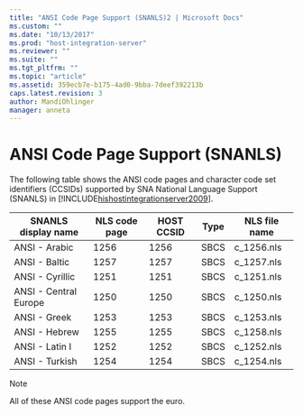 ```yaml
---
title: "ANSI Code Page Support (SNANLS)2 | Microsoft Docs"
ms.custom: ""
ms.date: "10/13/2017"
ms.prod: "host-integration-server"
ms.reviewer: ""
ms.suite: ""
ms.tgt_pltfrm: ""
ms.topic: "article"
ms.assetid: 359ecb7e-b175-4ad0-9bba-7deef392213b
caps.latest.revision: 3
author: MandiOhlinger
manager: anneta
---
```

# ANSI Code Page Support (SNANLS)
The following table shows the ANSI code pages and character code set identifiers (CCSIDs) supported by SNA National Language Support (SNANLS) in [!INCLUDE[hishostintegrationserver2009](../core/includes/hishostintegrationserver2009-md.md)].  
  
|SNANLS display name|NLS code page|HOST CCSID|Type|NLS file name|  
|-------------------------|-------------------|----------------|----------|-------------------|  
|ANSI - Arabic|1256|1256|SBCS|c_1256.nls|  
|ANSI - Baltic|1257|1257|SBCS|c_1257.nls|  
|ANSI - Cyrillic|1251|1251|SBCS|c_1251.nls|  
|ANSI - Central Europe|1250|1250|SBCS|c_1250.nls|  
|ANSI - Greek|1253|1253|SBCS|c_1253.nls|  
|ANSI - Hebrew|1255|1255|SBCS|c_1258.nls|  
|ANSI - Latin I|1252|1252|SBCS|c_1252.nls|  
|ANSI - Turkish|1254|1254|SBCS|c_1254.nls|  
  
> [!NOTE]
>  All of these ANSI code pages support the euro.